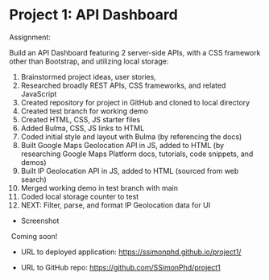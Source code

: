 # Project 1: API Dashboard

Assignment:

Build an API Dashboard featuring 2 server-side APIs, with a CSS framework other than Bootstrap, and utilizing local storage:

1. 	Brainstormed project ideas, user stories,  
1.  Researched broadly REST APIs, CSS frameworks, and related JavaScript 
1.  Created repository for project in GitHub and cloned to local directory
1.  Created test branch for working demo
1.  Created HTML, CSS, JS starter files
1.  Added Bulma, CSS, JS links to HTML
1.  Coded initial style and layout with Bulma (by referencing the docs)
1.  Built Google Maps Geolocation API in JS, added to HTML (by researching Google Maps Platform docs, tutorials, code snippets, and demos)
1.  Built IP Geolocation API in JS, added to HTML (sourced from web search)
1.  Merged working demo in test branch with main
1.  Coded local storage counter to test
1.  NEXT: Filter, parse, and format IP Geolocation data for UI

- Screenshot

![]() Coming soon!

- URL to deployed application:
https://ssimonphd.github.io/project1/

- URL to GitHub repo:
https://github.com/SSimonPhd/project1